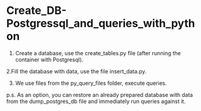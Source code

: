 # Create_DB-Postgressql_and_queries_with_python
1. Create a database, use the create_tables.py file (after running the container with Postgresql).

2.Fill the database with data, use the file insert_data.py.

3. We use files from the py_query_files folder, execute queries.

p.s. As an option, you can restore an already prepared database with data from the dump_postgres_db file and immediately run queries against it.
